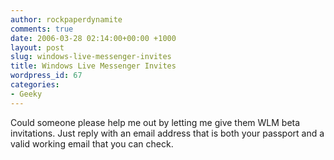 ```yaml
---
author: rockpaperdynamite
comments: true
date: 2006-03-28 02:14:00+00:00 +1000
layout: post
slug: windows-live-messenger-invites
title: Windows Live Messenger Invites
wordpress_id: 67
categories:
- Geeky
---
```


Could someone please help me out by letting me give them WLM beta invitations. Just reply with an email address that is both your passport and a valid working email that you can check.
